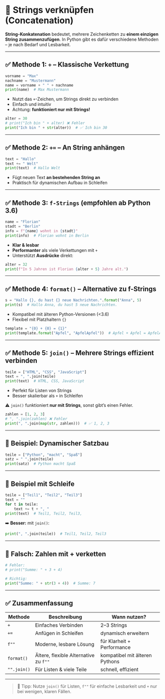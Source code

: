 # 🔗 Strings verknüpfen (Concatenation)

**String-Konkatenation** bedeutet, mehrere Zeichenketten zu **einem einzigen String zusammenzufügen**. In Python gibt es dafür verschiedene Methoden – je nach Bedarf und Lesbarkeit.

---

## ✅ Methode 1: `+` – Klassische Verkettung

```python
vorname = "Max"
nachname = "Mustermann"
name = vorname + " " + nachname
print(name)  # Max Mustermann
```

- Nutzt das `+`-Zeichen, um Strings direkt zu verbinden
- Einfach und intuitiv
- Achtung: **funktioniert nur mit Strings!**

```python
alter = 30
# print("Ich bin " + alter) ❌ Fehler
print("Ich bin " + str(alter))  # ✅ Ich bin 30
```

---

## ✅ Methode 2: `+=` – An String anhängen

```python
text = "Hallo"
text += " Welt"
print(text)  # Hallo Welt
```

- Fügt neuen Text **an bestehenden String an**
- Praktisch für dynamischen Aufbau in Schleifen

---

## ✅ Methode 3: `f-Strings` (empfohlen ab Python 3.6)

```python
name = "Florian"
stadt = "Berlin"
info = f"{name} wohnt in {stadt}"
print(info)  # Florian wohnt in Berlin
```

- **Klar & lesbar**
- **Performanter** als viele Verkettungen mit `+`
- Unterstützt **Ausdrücke** direkt:

```python
alter = 32
print(f"In 5 Jahren ist Florian {alter + 5} Jahre alt.")
```

---

## ✅ Methode 4: `format()` – Alternative zu f-Strings

```python
s = "Hallo {}, du hast {} neue Nachrichten.".format("Anna", 5)
print(s)  # Hallo Anna, du hast 5 neue Nachrichten.
```

- Kompatibel mit älteren Python-Versionen (<3.6)
- Flexibel mit Platzhaltern `{}`

```python
template = "{0} + {0} = {1}"
print(template.format("Apfel", "ApfelApfel"))  # Apfel + Apfel = ApfelApfel
```

---

## ✅ Methode 5: `join()` – Mehrere Strings effizient verbinden

```python
teile = ["HTML", "CSS", "JavaScript"]
text = ", ".join(teile)
print(text)  # HTML, CSS, JavaScript
```

- Perfekt für Listen von Strings
- Besser skalierbar als `+` in Schleifen

⚠️ `join()` funktioniert **nur mit Strings**, sonst gibt’s einen Fehler.

```python
zahlen = [1, 2, 3]
# ", ".join(zahlen) ❌ Fehler
print(", ".join(map(str, zahlen)))  # ✅ 1, 2, 3
```

---

## 🧪 Beispiel: Dynamischer Satzbau

```python
teile = ["Python", "macht", "Spaß"]
satz = " ".join(teile)
print(satz)  # Python macht Spaß
```

---

## 🔁 Beispiel mit Schleife

```python
teile = ["Teil1", "Teil2", "Teil3"]
text = ""
for t in teile:
    text += t + ", "
print(text)  # Teil1, Teil2, Teil3, 
```

➡️ **Besser:** mit `join()`:

```python
print(", ".join(teile))  # Teil1, Teil2, Teil3
```

---

## 🚫 Falsch: Zahlen mit + verketten

```python
# Fehler:
# print("Summe: " + 3 + 4)

# Richtig:
print("Summe: " + str(3 + 4))  # Summe: 7
```

---

## ✅ Zusammenfassung

| Methode      | Beschreibung                                 | Wann nutzen?                     |
|--------------|----------------------------------------------|----------------------------------|
| `+`          | Einfaches Verbinden                          | 2–3 Strings                      |
| `+=`         | Anfügen in Schleifen                         | dynamisch erweitern             |
| `f""`        | Moderne, lesbare Lösung                      | für Klarheit + Performance      |
| `format()`   | Ältere, flexible Alternative zu `f""`        | kompatibel mit älteren Pythons  |
| `"".join()`  | Für Listen & viele Teile                     | schnell, effizient              |

---

> 🔎 Tipp: Nutze `join()` für Listen, `f""` für einfache Lesbarkeit und `+` nur bei wenigen, klaren Fällen.